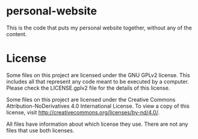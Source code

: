 personal-website
================

This is the code that puts my personal website together, without any of the
content.

License
=======

Some files on this project are licensed under the GNU GPLv2 license. This
includes all that represent any code meant to be executed by a computer. Please
check the LICENSE.gplv2 file for the details of this license.

Some files on this project are licensed under the Creative Commons
Attribution-NoDerivatives 4.0 International License. To view a copy of this
license, visit http://creativecommons.org/licenses/by-nd/4.0/.

All files have information about which license they use. There are not any files
that use both licenses.
